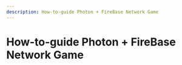 ```yaml
---
description: How-to-guide Photon + FireBase Network Game
---
```


# How-to-guide Photon + FireBase Network Game


